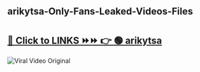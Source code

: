 
 ## arikytsa-Only-Fans-Leaked-Videos-Files

# <h2><a href="https://mediaupload.pro?arikytsa">🔗 Click to LINKS ⏩⏩ 👉 🟢 arikytsa </a></h2>

<a href="https://mediaupload.pro?arikytsa" rel="nofollow" data-target="animated-image.originalLink"><img src="https://i.ibb.co.com/xMMVF88/686577567.gif" alt="Viral Video Original" style="max-width: 100%; display: inline-block;" data-target="animated-image.originalImage"></a>